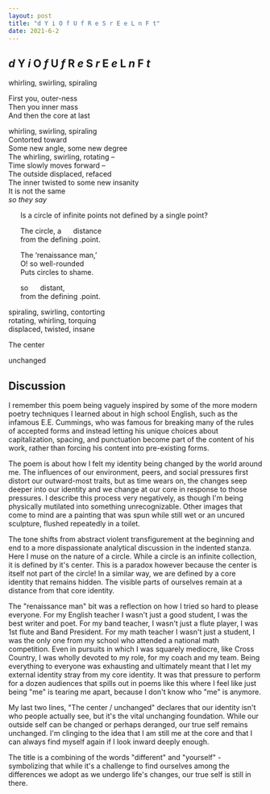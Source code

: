 ```yaml
---
layout: post
title: "d Y i O f U f R e S r E e L n F t"
date: 2021-6-2
---
```


## *d* Y *i* O *f* U *f* R *e* S *r* E *e* L *n* F *t*

whirling, swirling, spiraling

First you, outer-ness  
Then you inner mass  
And then the core at last  

whirling, swirling, spiraling  
Contorted toward  
Some new angle, some new degree  
The whirling, swirling, rotating –  
Time slowly moves forward –  
The outside displaced, refaced  
The inner twisted to some new insanity  
It is not the same  
*so they say*

&nbsp;&nbsp;&nbsp;&nbsp;&nbsp;&nbsp;Is a circle of infinite points not defined by a single point?

&nbsp;&nbsp;&nbsp;&nbsp;&nbsp;&nbsp;The circle, a&nbsp;&nbsp;&nbsp;&nbsp;&nbsp;&nbsp;distance  
&nbsp;&nbsp;&nbsp;&nbsp;&nbsp;&nbsp;from the defining .point.

&nbsp;&nbsp;&nbsp;&nbsp;&nbsp;&nbsp;The ‘renaissance man,’  
&nbsp;&nbsp;&nbsp;&nbsp;&nbsp;&nbsp;O! so well-rounded  
&nbsp;&nbsp;&nbsp;&nbsp;&nbsp;&nbsp;Puts circles to shame.

&nbsp;&nbsp;&nbsp;&nbsp;&nbsp;&nbsp;so&nbsp;&nbsp;&nbsp;&nbsp;&nbsp;&nbsp;distant,  
&nbsp;&nbsp;&nbsp;&nbsp;&nbsp;&nbsp;from the defining .point.

spiraling, swirling, contorting  
rotating, whirling, torquing  
displaced, twisted, insane  

The center

unchanged


## Discussion

I remember this poem being vaguely inspired by some of the more modern poetry techniques I learned about in high school English, such as the infamous E.E. Cummings, who was famous for breaking many of the rules of accepted forms and instead letting his unique choices about capitalization, spacing, and punctuation become part of the content of his work, rather than forcing his content into pre-existing forms.

The poem is about how I felt my identity being changed by the world around me. The influences of our environment, peers, and social pressures first distort our outward-most traits, but as time wears on, the changes seep deeper into our identity and we change at our core in response to those pressures. I describe this process very negatively, as though I'm being physically mutilated into something unrecognizable. Other images that come to mind are a painting that was spun while still wet or an uncured sculpture, flushed repeatedly in a toilet.

The tone shifts from abstract violent transfigurement at the beginning and end to a more dispassionate analytical discussion in the indented stanza. Here I muse on the nature of a circle. While a circle is an infinite collection, it is defined by it's center. This is a paradox however because the center is itself not part of the circle! In a similar way, we are defined by a core identity that remains hidden. The visible parts of ourselves remain at a distance from that core identity.

The "renaissance man" bit was a reflection on how I tried so hard to please everyone. For my English teacher I wasn't just a good student, I was the best writer and poet. For my band teacher, I wasn't just a flute player, I was 1st flute and Band President. For my math teacher I wasn't just a student, I was the only one from my school who attended a national math competition. Even in pursuits in which I was squarely mediocre, like Cross Country, I was wholly devoted to my role, for my coach and my team. Being everything to everyone was exhausting and ultimately meant that I let my external identity stray from my core identity. It was that pressure to perform for a dozen audiences that spills out in poems like this where I feel like just being "me" is tearing me apart, because I don't know who "me" is anymore.

My last two lines, "The center / unchanged" declares that our identity isn't who people actually see, but it's the vital unchanging foundation. While our outside self can be changed or perhaps deranged, our true self remains unchanged. I'm clinging to the idea that I am still me at the core and that I can always find myself again if I look inward deeply enough.

The title is a combining of the words "different" and "yourself" - symbolizing that while it's a challenge to find ourselves among the differences we adopt as we undergo life's changes, our true self is still in there.